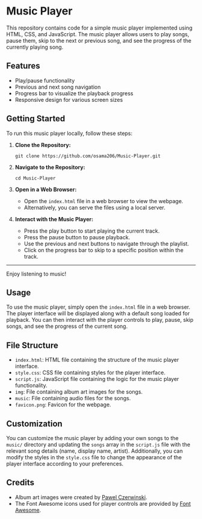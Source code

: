 # Music Player

This repository contains code for a simple music player implemented using HTML, CSS, and JavaScript. The music player allows users to play songs, pause them, skip to the next or previous song, and see the progress of the currently playing song.

## Features

- Play/pause functionality
- Previous and next song navigation
- Progress bar to visualize the playback progress
- Responsive design for various screen sizes

## Getting Started

To run this music player locally, follow these steps:

1. **Clone the Repository:**
   ```
   git clone https://github.com/osama206/Music-Player.git
   ```

2. **Navigate to the Repository:**
   ```
   cd Music-Player
   ```

3. **Open in a Web Browser:**
   - Open the `index.html` file in a web browser to view the webpage.
   - Alternatively, you can serve the files using a local server.

4. **Interact with the Music Player:**
   - Press the play button to start playing the current track.
   - Press the pause button to pause playback.
   - Use the previous and next buttons to navigate through the playlist.
   - Click on the progress bar to skip to a specific position within the track.

---

Enjoy listening to music!

## Usage

To use the music player, simply open the `index.html` file in a web browser. The player interface will be displayed along with a default song loaded for playback. You can then interact with the player controls to play, pause, skip songs, and see the progress of the current song.

## File Structure

- `index.html`: HTML file containing the structure of the music player interface.
- `style.css`: CSS file containing styles for the player interface.
- `script.js`: JavaScript file containing the logic for the music player functionality.
- `img`: File containing album art images for the songs.
- `music`: File containing audio files for the songs.
- `favicon.png`: Favicon for the webpage.


## Customization

You can customize the music player by adding your own songs to the `music/` directory and updating the `songs` array in the `script.js` file with the relevant song details (name, display name, artist). Additionally, you can modify the styles in the `style.css` file to change the appearance of the player interface according to your preferences.

## Credits

- Album art images were created by [Pawel Czerwinski](https://unsplash.com/@pawel_czerwinski).
- The Font Awesome icons used for player controls are provided by [Font Awesome](https://fontawesome.com/).

